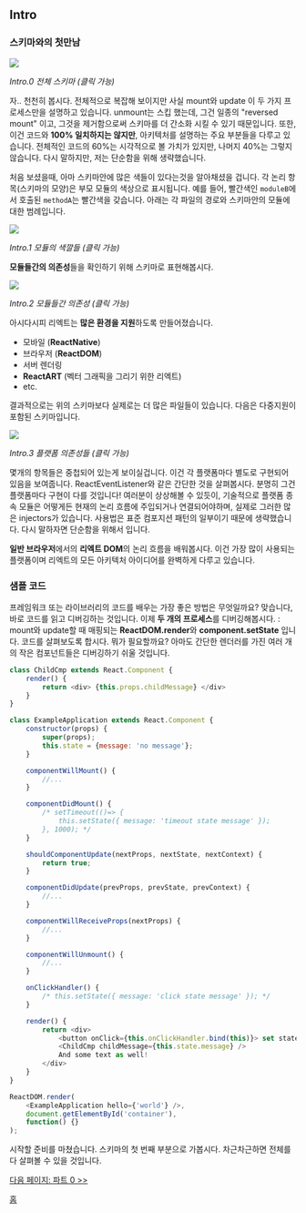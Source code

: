 ## Intro

### 스키마와의 첫만남


[![](https://rawgit.com/Bogdan-Lyashenko/Under-the-hood-ReactJS/7c2372e1/stack/images/intro/all-page-stack-reconciler-25-scale.jpg)](../images/intro/all-page-stack-reconciler.svg)

<em>Intro.0 전체 스키마 (클릭 가능)</em>

자.. 천천히 봅시다. 전체적으로 복잡해 보이지만 사실 mount와 update 이 두 가지 프로세스만을 설명하고 있습니다. unmount는 스킵 했는데, 그건 일종의 "reversed mount" 이고, 그것을 제거함으로써 스키마를 더 간소화 시킬 수 있기 때문입니다. 또한, 이건 코드와 **100% 일치하지는 않지만**, 아키텍처를 설명하는 주요 부분들을 다루고 있습니다. 전체적인 코드의 60%는 시각적으로 볼 가치가 있지만, 나머지 40%는 그렇지 않습니다. 다시 말하지만, 저는 단순함을 위해 생략했습니다.

처음 보셨을때, 아마 스키마안에 많은 색들이 있다는것을 알아채셨을 겁니다. 각 논리 항목(스키마의 모양)은 부모 모듈의 색상으로 표시됩니다. 예를 들어, 빨간색인 `moduleB`에서 호출된 `methodA`는 빨간색을 갖습니다. 아래는 각 파일의 경로와 스키마안의 모듈에 대한 범례입니다.

[![](https://rawgit.com/Bogdan-Lyashenko/Under-the-hood-ReactJS/7c2372e1/stack/images/intro/modules-src-path.svg)](https://rawgit.com/Bogdan-Lyashenko/Under-the-hood-ReactJS/7c2372e1/stack/images/intro/modules-src-path.svg)

<em>Intro.1 모듈의 색깔들 (클릭 가능)</em>

**모듈들간의 의존성**들을 확인하기 위해 스키마로 표현해봅시다.

[![](https://rawgit.com/Bogdan-Lyashenko/Under-the-hood-ReactJS/7c2372e1/stack/images/intro/files-scheme.svg)](https://rawgit.com/Bogdan-Lyashenko/Under-the-hood-ReactJS/7c2372e1/stack/images/intro/files-scheme.svg)

<em>Intro.2 모듈들간 의존성 (클릭 가능)</em>

아시다시피 리엑트는 **많은 환경을 지원**하도록 만들어졌습니다.
- 모바일 (**ReactNative**)
- 브라우저 (**ReactDOM**)
- 서버 렌더링
- **ReactART** (벡터 그래픽을 그리기 위한 리엑트)
- etc.

결과적으로는 위의 스키마보다 실제로는 더 많은 파일들이 있습니다. 다음은 다중지원이 포함된 스키마입니다.

[![](https://rawgit.com/Bogdan-Lyashenko/Under-the-hood-ReactJS/7c2372e1/stack/images/intro/modules-per-platform-scheme.svg)](https://rawgit.com/Bogdan-Lyashenko/Under-the-hood-ReactJS/7c2372e1/stack/images/intro/modules-per-platform-scheme.svg)

<em>Intro.3 플랫폼 의존성들 (클릭 가능)</em>

몇개의 항목들은 중첩되어 있는게 보이실겁니다. 이건 각 플랫폼마다 별도로 구현되어 있음을 보여줍니다. ReactEventListener와 같은 간단한 것을 살펴봅시다. 분명히 그건 플랫폼마다 구현이 다를 것입니다! 여러분이 상상해볼 수 있듯이, 기술적으로 플랫폼 종속 모듈은 어떻게든 현재의 논리 흐름에 주입되거나 연결되어야하며, 실제로 그러한 많은 injectors가 있습니다. 사용법은 표준 컴포지션 패턴의 일부이기 때문에 생략했습니다. 다시 말하자면 단순함을 위해서 입니다.

**일반 브라우저**에서의 **리엑트 DOM**의 논리 흐름을 배워봅시다. 이건 가장 많이 사용되는 플랫폼이며 리엑트의 모든 아키텍처 아이디어를 완벽하게 다루고 있습니다.


### 샘플 코드

프레임워크 또는 라이브러리의 코드를 배우는 가장 좋은 방법은 무엇일까요? 맞습니다, 바로 코드를 읽고 디버깅하는 것입니다. 이제 **두 개의 프로세스**를 디버깅해봅시다. : mount와 update할 때 매핑되는 **ReactDOM.render**와 **component.setState** 입니다. 코드를 살펴보도록 합시다. 뭐가 필요할까요? 아마도 간단한 렌더러를 가진 여러 개의 작은 컴포넌트들은 디버깅하기 쉬울 것입니다.

```javascript
class ChildCmp extends React.Component {
    render() {
        return <div> {this.props.childMessage} </div>
    }
}

class ExampleApplication extends React.Component {
    constructor(props) {
        super(props);
        this.state = {message: 'no message'};
    }

    componentWillMount() {
        //...
    }

    componentDidMount() {
        /* setTimeout(()=> {
            this.setState({ message: 'timeout state message' });
        }, 1000); */
    }

    shouldComponentUpdate(nextProps, nextState, nextContext) {
        return true;
    }

    componentDidUpdate(prevProps, prevState, prevContext) {
        //...
    }

    componentWillReceiveProps(nextProps) {
        //...
    }

    componentWillUnmount() {
        //...
    }

    onClickHandler() {
        /* this.setState({ message: 'click state message' }); */
    }

    render() {
        return <div>
            <button onClick={this.onClickHandler.bind(this)}> set state button </button>
            <ChildCmp childMessage={this.state.message} />
            And some text as well!
        </div>
    }
}

ReactDOM.render(
    <ExampleApplication hello={'world'} />,
    document.getElementById('container'),
    function() {}
);
```

시작할 준비를 마쳤습니다. 스키마의 첫 번째 부분으로 가봅시다. 차근차근하면 전체를 다 살펴볼 수 있을 것입니다. 

[다음 페이지: 파트 0 >>](./Part-0.md)


[홈](./README.md)